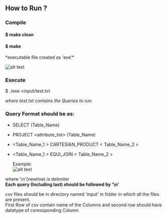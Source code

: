 <h2> How to Run ? </h2>
<h3>Compile</h3>
<h4>$ make clean <br/></h4>
<h4>$ make </h4>
*executable file created as 'exe'*

![alt text][logo]

[logo]: https://i.ibb.co/zZy6Tk9/3.png "Example"

<h3>Execute</h3>

$ ./exe <input/test.txt

*where test.txt contains the Queries to run.*

<h3>Query Format should be as:</h3>

- SELECT <condition> (Table_Name)
- PROJECT <attribute_list> (Table_Name)
- <Table_Name_1 > CARTESIAN_PRODUCT < Table_Name_2 >
- <Table_Name_1 > EQUI_JOIN <condition> < Table_Name_2 >
  
  Example:<br/>
 ![alt text][logo2]

[logo2]: https://i.ibb.co/THr0nz0/4.png "Example"

where '\n'(newline)  is delimiter<br/>
**Each query (Including last) should be followed by '\n'**

csv files should be in directory named 'input' in folder in which all the files are present.<br/>
First Row of csv contain name of the Columns and  second row should have datatype of coressponding Column 

